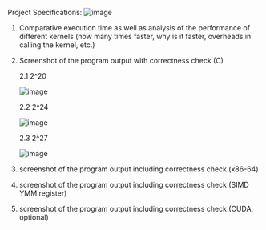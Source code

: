 Project Specifications:
![image](https://github.com/PandaBunBuns/SOLIS_Deep-Dive/assets/87511092/1bf97d95-62ca-4c44-b171-9c3361c7951f)


1. Comparative execution time as well as analysis of the performance of different kernels (how many times faster, why is it faster, overheads in calling the kernel, etc.)

2. Screenshot of the program output with correctness check (C)

   2.1 2^20
   
   ![image](https://github.com/PandaBunBuns/SOLIS_Deep-Dive/assets/87511092/87d320ef-4c68-4b5a-bca3-8f5cfbefd6f9)
   
   2.2 2^24
   
   ![image](https://github.com/PandaBunBuns/SOLIS_Deep-Dive/assets/87511092/81f27019-d174-40f5-9265-b8162afbdbbb)

   2.3 2^27
   
   ![image](https://github.com/PandaBunBuns/SOLIS_Deep-Dive/assets/87511092/9504ca83-9cb1-4b5a-a520-c9d16b75064f)

4. screenshot of the program output including correctness check (x86-64)

5. screenshot of the program output including correctness check (SIMD YMM register)

6. screenshot of the program output including correctness check (CUDA, optional)
